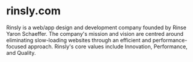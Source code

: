 # rinsly.com
Rinsly is a web/app design and development company founded by Rinse Yaron Schaeffer. The company's mission and vision are centred around eliminating slow-loading websites through an efficient and performance-focused approach. Rinsly's core values include Innovation, Performance, and Quality.
